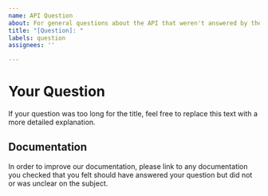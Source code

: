 ```yaml
---
name: API Question
about: For general questions about the API that weren't answered by the documentation.
title: "[Question]: "
labels: question
assignees: ''

---
```


# Your Question
If your question was too long for the title, feel free to replace this text with a more detailed explanation.

## Documentation
In order to improve our documentation, please link to any documentation you checked that you felt should have answered your question but did not or was unclear on the subject.
